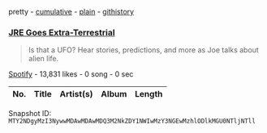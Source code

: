 pretty - [cumulative](/playlists/cumulative/37i9dQZF1DWTe1SQtSEkfX.md) - [plain](/playlists/plain/37i9dQZF1DWTe1SQtSEkfX) - [githistory](https://github.githistory.xyz/mackorone/spotify-playlist-archive/blob/main/playlists/plain/37i9dQZF1DWTe1SQtSEkfX)

### [JRE Goes Extra\-Terrestrial](https://open.spotify.com/playlist/37i9dQZF1DWTe1SQtSEkfX)

> Is that a UFO? Hear stories, predictions, and more as Joe talks about alien life.

[Spotify](https://open.spotify.com/user/spotify) - 13,831 likes - 0 song - 0 sec

| No. | Title | Artist(s) | Album | Length |
|---|---|---|---|---|

Snapshot ID: `MTY2NDgyMzI3NywwMDAwMDAwMDQ3M2NkZDY1NWIwMzY3NGEwMzhlODlkMGU0NTljNTll`
